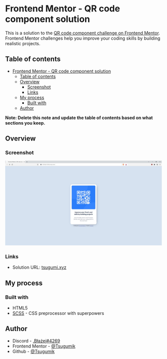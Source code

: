 # Frontend Mentor - QR code component solution

This is a solution to the [QR code component challenge on Frontend Mentor](https://www.frontendmentor.io/challenges/qr-code-component-iux_sIO_H). Frontend Mentor challenges help you improve your coding skills by building realistic projects. 

## Table of contents

- [Frontend Mentor - QR code component solution](#frontend-mentor---qr-code-component-solution)
  - [Table of contents](#table-of-contents)
  - [Overview](#overview)
    - [Screenshot](#screenshot)
    - [Links](#links)
  - [My process](#my-process)
    - [Built with](#built-with)
  - [Author](#author)

**Note: Delete this note and update the table of contents based on what sections you keep.**

## Overview

### Screenshot

![](./screenshot.jpg)

### Links

- Solution URL: [tsugumi.xyz](https://tsugumi.xyz/frontend-mentor/qr-code-component/)

## My process

### Built with

- HTML5
- [SCSS](https://sass-lang.com/) - CSS preprocessor with superpowers

## Author

- Discord - [.Błażej#4269](https://discord.com/users/360024962540765184)
- Frontend Mentor - [@Tsugumik](https://www.frontendmentor.io/profile/Tsugumik)
- Github - [@Tsugumik](https://github.com/Tsugumik)